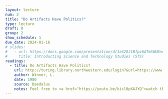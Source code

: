 ```yaml
---
layout: lecture
num: 3
title: "Do Artifacts Have Politics?"
type: lecture
draft: 0
group: 2
show_schedule: 1
due_date: 2024-01-16
# slides:
#   - url: https://docs.google.com/presentation/d/1aS28J1Bfpz6ATmSWUBnd45IBAXg_dG8fw7toA3xGbbI/edit?usp=sharing
#     title: Introducting Science and Technology Studies (STS)
readings:
  - title: Do Artifacts Have Politics?
    url: http://turing.library.northwestern.edu/login?&url=https://www.jstor.org/stable/pdf/20024652
    author: Winner, L.
    date: 1980
    source: Daedalus
    notes: Feel free to <a href="https://youtu.be/kicl0pXAJYQ">watch this video</a> as a primer (but not substitute!) to the article
---
```


